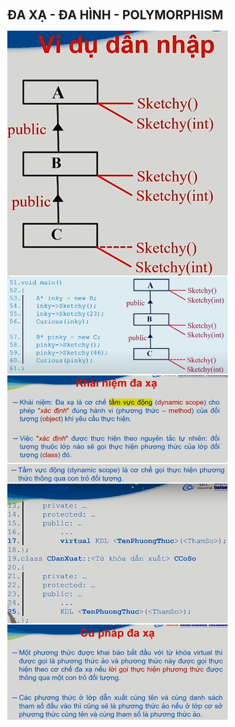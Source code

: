 # ĐA XẠ - ĐA HÌNH - POLYMORPHISM
![img.png](image/img.png)![img_5.png](image/img_5.png)
![img_1.png](image/img_1.png)
![img_2.png](image/img_2.png)
![img_3.png](image/img_3.png)
![img_4.png](image/img_4.png)
